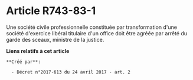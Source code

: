 # Article R743-83-1

Une société civile professionnelle constituée par transformation d'une société d'exercice libéral titulaire d'un office doit
être agréée par arrêté du garde des sceaux, ministre de la justice.

**Liens relatifs à cet article**

	**Créé par**:

	  - Décret n°2017-613 du 24 avril 2017 - art. 2
